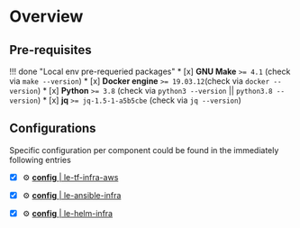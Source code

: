 # Overview

## Pre-requisites

!!! done "Local env pre-requeried packages"
    * [x] **GNU Make** `>= 4.1` (check via `make --version`)
    * [x] **Docker engine** `>= 19.03.12`(check via `docker --version`) 
    * [x] **Python** `>= 3.8` (check via `python3 --version` || `python3.8 --version`) 
    * [x] **jq** `>= jq-1.5-1-a5b5cbe` (check via `jq --version`)

## Configurations
Specific configuration per component could be found in the immediately following entries

* [x] :gear: [**config** | le-tf-infra-aws](../../user-guide/base-configuration/repo-le-tf-infra-aws.md)
* [x] :gear: [**config** | le-ansible-infra](../../user-guide/base-configuration/repo-le-ansible-infra.md)
* [x] :gear: [**config** | le-helm-infra](../../user-guide/base-configuration/repo-le-helm-infra.md)


